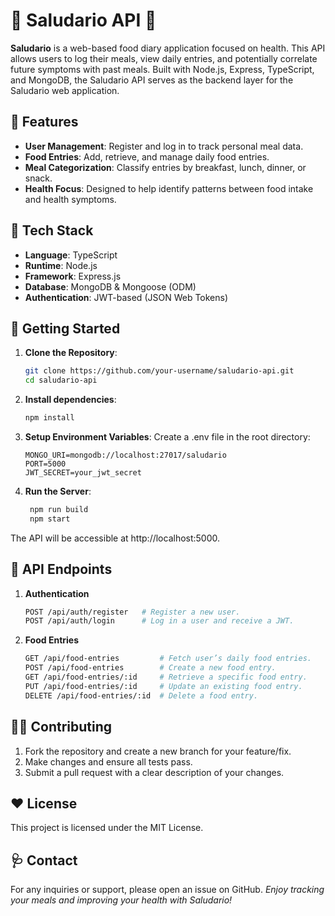 
# 🥑 Saludario API 🍏

**Saludario** is a web-based food diary application focused on health. This API allows users to log their meals, view daily entries, and potentially correlate future symptoms with past meals. Built with Node.js, Express, TypeScript, and MongoDB, the Saludario API serves as the backend layer for the Saludario web application.

## 🍒 Features

- **User Management**: Register and log in to track personal meal data.
- **Food Entries**: Add, retrieve, and manage daily food entries.
- **Meal Categorization**: Classify entries by breakfast, lunch, dinner, or snack.
- **Health Focus**: Designed to help identify patterns between food intake and health symptoms.

## 🥦 Tech Stack

- **Language**: TypeScript  
- **Runtime**: Node.js  
- **Framework**: Express.js  
- **Database**: MongoDB & Mongoose (ODM)  
- **Authentication**: JWT-based (JSON Web Tokens)

## 🍇 Getting Started

1. **Clone the Repository**:
   ```bash
   git clone https://github.com/your-username/saludario-api.git
   cd saludario-api
   ```
2. **Install dependencies**:
   ```bash
   npm install
   ```
3. **Setup Environment Variables**: Create a .env file in the root directory:
    ```env
    MONGO_URI=mongodb://localhost:27017/saludario
    PORT=5000
    JWT_SECRET=your_jwt_secret
    ```
4. **Run the Server**:
   ```bash
    npm run build
    npm start
    ```
The API will be accessible at http://localhost:5000. 

## 🍉 API Endpoints
1. **Authentication**
   ```bash    
   POST /api/auth/register   # Register a new user.
   POST /api/auth/login      # Log in a user and receive a JWT.
   ```

2. **Food Entries**
    ```bash
    GET /api/food-entries         # Fetch user’s daily food entries.
    POST /api/food-entries        # Create a new food entry.
    GET /api/food-entries/:id     # Retrieve a specific food entry.
    PUT /api/food-entries/:id     # Update an existing food entry.
    DELETE /api/food-entries/:id  # Delete a food entry.
    ```

## 🏋️‍♂️ Contributing
1. Fork the repository and create a new branch for your feature/fix.
2. Make changes and ensure all tests pass.
3. Submit a pull request with a clear description of your changes.

 ## ❤️ License
This project is licensed under the MIT License.

## 🩺 Contact
For any inquiries or support, please open an issue on GitHub.
*Enjoy tracking your meals and improving your health with Saludario!*
